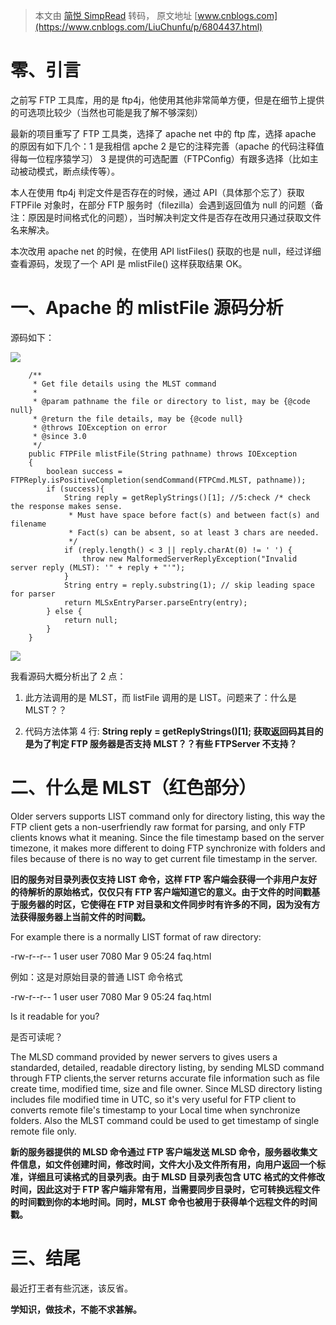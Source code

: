 > 本文由 [简悦 SimpRead](http://ksria.com/simpread/) 转码， 原文地址 [www.cnblogs.com](https://www.cnblogs.com/LiuChunfu/p/6804437.html)

零、引言
====

之前写 FTP 工具库，用的是 ftp4j，他使用其他非常简单方便，但是在细节上提供的可选项比较少（当然也可能是我了解不够深刻）

最新的项目重写了 FTP 工具类，选择了 apache net 中的 ftp 库，选择 apache 的原因有如下几个：1 是我相信 apche 2 是它的注释完善（apache 的代码注释值得每一位程序猿学习） 3 是提供的可选配置（FTPConfig）有跟多选择（比如主动被动模式，断点续传等）。

本人在使用 ftp4j 判定文件是否存在的时候，通过 API（具体那个忘了）获取 FTPFile 对象时，在部分 FTP 服务时（filezilla）会遇到返回值为 null 的问题（备注：原因是时间格式化的问题），当时解决判定文件是否存在改用只通过获取文件名来解决。

本次改用 apache net 的时候，在使用 API listFiles() 获取的也是 null，经过详细查看源码，发现了一个 API 是 mlistFile() 这样获取结果 OK。

一、Apache 的 mlistFile 源码分析
=========================

源码如下：

[![](http://assets.cnblogs.com/images/copycode.gif)](javascript:void(0); "复制代码")

```
    /**
     * Get file details using the MLST command
     *
     * @param pathname the file or directory to list, may be {@code null}
     * @return the file details, may be {@code null}
     * @throws IOException on error
     * @since 3.0
     */
    public FTPFile mlistFile(String pathname) throws IOException
    {
        boolean success = FTPReply.isPositiveCompletion(sendCommand(FTPCmd.MLST, pathname));
        if (success){
            String reply = getReplyStrings()[1]; //5:check /* check the response makes sense.
             * Must have space before fact(s) and between fact(s) and filename
             * Fact(s) can be absent, so at least 3 chars are needed.
             */
            if (reply.length() < 3 || reply.charAt(0) != ' ') {
                throw new MalformedServerReplyException("Invalid server reply (MLST): '" + reply + "'");
            }
            String entry = reply.substring(1); // skip leading space for parser
            return MLSxEntryParser.parseEntry(entry);
        } else {
            return null;
        }
    }

```

[![](http://assets.cnblogs.com/images/copycode.gif)](javascript:void(0); "复制代码")

我看源码大概分析出了 2 点：

1. 此方法调用的是 MLST，而 listFile 调用的是 LIST。问题来了：什么是 MLST？？

2. 代码方法体第 4 行: **String reply** **= getReplyStrings()[1]; 获取返回码其目的是为了判定 FTP 服务器是否支持 MLST？？有些 FTPServer 不支持？**

二、什么是 MLST（红色部分）
================

Older servers supports LIST command only for directory listing, this way the FTP client gets a non-userfriendly raw format for parsing, and only FTP clients knows what it meaning. Since the file timestamp based on the server timezone, it makes more different to doing FTP synchronize with folders and files because of there is no way to get current file timestamp in the server.

**旧的服务对目录列表仅支持 LIST 命令，这样 FTP 客户端会获得一个非用户友好的待解析的原始格式，仅仅只有 FTP 客户端知道它的意义。由于文件的时间戳基于服务器的时区，它使得在 FTP 对目录和文件同步时有许多的不同，因为没有方法获得服务器上当前文件的时间戳。**

For example there is a normally LIST format of raw directory:

-rw-r--r-- 1 user user 7080 Mar 9 05:24 faq.html

例如：这是对原始目录的普通 LIST 命令格式

-rw-r--r-- 1 user user 7080 Mar 9 05:24 faq.html

Is it readable for you?

是否可读呢？

The MLSD command provided by newer servers to gives users a standarded, detailed, readable directory listing, by sending MLSD command through FTP clients,the server returns accurate file information such as file create time, modified time, size and file owner. Since MLSD directory listing includes file modified time in UTC, so it's very useful for FTP client to converts remote file's timestamp to your Local time when synchronize folders. Also the MLST command could be used to get timestamp of single remote file only.

**新的服务器提供的 MLSD 命令通过 FTP 客户端发送 MLSD 命令，服务器收集文件信息，如文件创建时间，修改时间，文件大小及文件所有用，向用户返回一个标准，详细且可读格式的目录列表。由于 MLSD 目录列表包含 UTC 格式的文件修改时间，因此这对于 FTP 客户端非常有用，当需要同步目录时，它可转换远程文件的时间戳到你的本地时间。同时，MLST 命令也被用于获得单个远程文件的时间戳。**

三、结尾
====

最近打王者有些沉迷，该反省。

**学知识，做技术，不能不求甚解。**